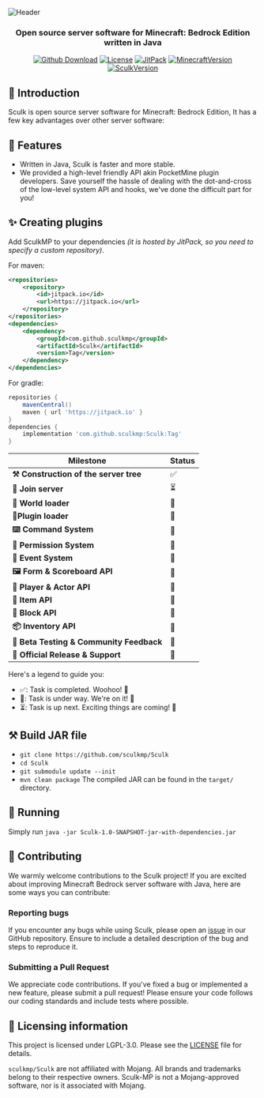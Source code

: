 ![Header](https://capsule-render.vercel.app/api?type=Waving&color=timeGradient&height=200&animation=fadeIn&section=header&text=Sculk-MP&fontSize=70)
<div align="center">
<h3>Open source server software for Minecraft: Bedrock Edition written in Java</h3>

[![Github Download](https://img.shields.io/github/downloads/sculkmp/Sculk/total?label=downloads%40total)]()
[![License](https://img.shields.io/badge/License-LGPL--3-yellow.svg)]()
[![JitPack](https://jitpack.io/v/sculkmp/Sculk.svg)]()
[![MinecraftVersion](https://img.shields.io/badge/minecraft-v1.21.1%20(Bedrock)-56383E)]()
[![SculkVersion](https://img.shields.io/badge/version-1.0.0-blue.svg?cacheSeconds=2592000)]()

</div>

## 📖 Introduction
Sculk is open source server software for Minecraft: Bedrock Edition, It has a few key advantages over other server software:

## 🎯 Features
* Written in Java, Sculk is faster and more stable.
* We provided a high-level friendly API akin PocketMine plugin developers. Save yourself the hassle of dealing with the dot-and-cross of the low-level system API and hooks, we've done the difficult part for you!

## ✨ Creating plugins
Add SculkMP to your dependencies *(it is hosted by JitPack, so you need to specify a custom repository)*.

For maven:
```xml
<repositories>
    <repository>
        <id>jitpack.io</id>
        <url>https://jitpack.io</url>
    </repository>
</repositories>
<dependencies>
    <dependency>
        <groupId>com.github.sculkmp</groupId>
        <artifactId>Sculk</artifactId>
        <version>Tag</version>
    </dependency>
</dependencies>
```
For gradle:
```groovy
repositories {
    mavenCentral()
    maven { url 'https://jitpack.io' }
}
dependencies {
    implementation 'com.github.sculkmp:Sculk:Tag'
}
```

| Milestone                                | Status |
|------------------------------------------|--------|
| **⚒️ Construction of the server tree**   | ✅     |
| **🛜 Join server**                       | ⏳     |
| **🎍 World loader**                      | 🚧     |
| **🔌Plugin loader**                      | 🚧     |
| **⌨️ Command System**                    | 🚧     |
| **🔐 Permission System**                 | 🚧     |
| **🎈 Event System**                      | 🚧     |
| **🖼 Form & Scoreboard API**             | 🚧     |
| **👤 Player & Actor API**                | 🚧     |
| **🔩 Item API**                          | 🚧     |
| **🧱 Block API**                         | 🚧     |
| **📦 Inventory API**                     | 🚧     |
| **🔬 Beta Testing & Community Feedback** | 🚧     |
| **🚀 Official Release & Support**        | 🚧     |

Here's a legend to guide you:
- ✅: Task is completed. Woohoo! 🎉
- 🚧: Task is under way. We're on it! 💪
- ⏳: Task is up next. Exciting things are coming! 🌠

## ⚒️ Build JAR file
- `git clone https://github.com/sculkmp/Sculk`
- `cd Sculk`
- `git submodule update --init`
- `mvn clean package`
The compiled JAR can be found in the `target/` directory.

## 🚀 Running
Simply run `java -jar Sculk-1.0-SNAPSHOT-jar-with-dependencies.jar`

## 🙌 Contributing
We warmly welcome contributions to the Sculk project! If you are excited about improving Minecraft 
Bedrock server software with Java, here are some ways you can contribute:

### Reporting bugs
If you encounter any bugs while using Sculk, please open an [issue](https://github.com/sculkmp/Sculk/issues) in
our GitHub repository. Ensure to include a detailed description of the bug and steps to reproduce it.

### Submitting a Pull Request
We appreciate code contributions. If you've fixed a bug or implemented a new feature, please submit a pull request!
Please ensure your code follows our coding standards and include tests where possible.

## 📌 Licensing information
This project is licensed under LGPL-3.0. Please see the [LICENSE](/LICENSE) file for details.

`sculkmp/Sculk` are not affiliated with Mojang. 
All brands and trademarks belong to their respective owners. Sculk-MP is not a Mojang-approved software, 
nor is it associated with Mojang.